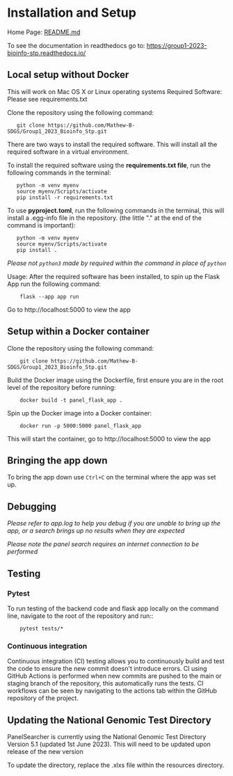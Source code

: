 # Installation and Setup

Home Page: [README.md](/README.md)

To see the documentation in readthedocs go to: https://group1-2023-bioinfo-stp.readthedocs.io/

## Local setup without Docker

This will work on Mac OS X or Linux operating systems
Required Software: Please see requirements.txt

Clone the repository using the following command:

```
   git clone https://github.com/Mathew-B-SDGS/Group1_2023_Bioinfo_Stp.git
```

There are two ways to install the required software. This will install all the required software in a virtual environment.

To install the required software using the **requirements.txt file**, run the following commands in the terminal:

```
   python -m venv myenv
   source myenv/Scripts/activate
   pip install -r requirements.txt
```

To use **pyproject.toml**, run the following commands in the terminal, this will install a .egg-info file in the repository. (the little "." at the end of the command is important):

```
   python -m venv myenv
   source myenv/Scripts/activate
   pip install .
```

*Please not ```python3``` made by required within the command in place of ```python```*

Usage: After the required software has been installed, to spin up the Flask App run the following command:

  ```
      flask --app app run
  ```

Go to http://localhost:5000 to view the app


## Setup within a Docker container


Clone the repository using the following command:

```
    git clone https://github.com/Mathew-B-SDGS/Group1_2023_Bioinfo_Stp.git
```

Build the Docker image using the Dockerfile, first ensure you are in the root level of the repository before running:

```
    docker build -t panel_flask_app .
```

Spin up the Docker image into a Docker container:

```
    docker run -p 5000:5000 panel_flask_app
```

This will start the container, go to http://localhost:5000 to view the app

## Bringing the app down

To bring the app down use ```Ctrl+C``` on the terminal where the app was set up.

## Debugging

*Please refer to app.log to help you debug if you are unable to bring up the app, or a search brings up no results when they are expected*

*Please note the panel search requires an internet connection to be performed*

## Testing 
### Pytest

To run testing of the backend code and flask app locally on the command line, navigate to the root of the repository and run::

```
    pytest tests/*
```

### Continuous integration

Continuous integration (CI) testing allows you to continuously build and test the code to ensure the new commit doesn't introduce errors.
CI using GitHub Actions is performed when new commits are pushed to the main or staging branch of the repository, 
this automatically runs the tests. CI workflows can be seen by navigating to the actions tab within the GitHub repository of the project.

## Updating the National Genomic Test Directory

PanelSearcher is currently using the National Genomic Test Directory Version 5.1 (updated 1st June 2023). This will need to be updated upon release of the new version

To update the directory, replace the .xlxs file within the resources directory.


